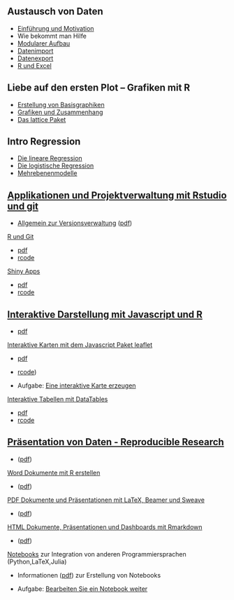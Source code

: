 Austausch von Daten
-------------------

-   [Einführung und
    Motivation](https://japhilko.github.io/RSocialScience/intro/)
-   Wie bekommt man Hilfe
-   [Modularer
    Aufbau](https://github.com/Japhilko/RInterfaces/blob/master/tutorial/Aufgabe_Zusatzpakete.md)
-   [Datenimport](https://japhilko.github.io/RSocialScience/import/)
-   [Datenexport](slides/Datenexport.md)
-   [R und Excel](slides/Rexcel.md)

Liebe auf den ersten Plot – Grafiken mit R
------------------------------------------

-   [Erstellung von
    Basisgraphiken](https://github.com/Japhilko/IntroR/blob/master/2017/slides/EinfacheGrafiken.md)
-   [Grafiken und
    Zusammenhang](https://github.com/Japhilko/IntroR/blob/master/2017/slides/Multidimensional.md)
-   [Das lattice
    Paket](https://github.com/Japhilko/IntroR/blob/master/2017/slides/LatticePaket.md)

Intro Regression
----------------

-   [Die lineare
    Regression](https://github.com/Japhilko/IntroR/blob/master/2017/slides/LineareRegression.md)  
-   [Die logistische
    Regression](https://github.com/Japhilko/IntroR/blob/master/2017/slides/logistischeRegression.md)  
-   [Mehrebenenmodelle](slides/multilevel.html)

[Applikationen und Projektverwaltung mit Rstudio und git](https://github.com/Japhilko/RInterfaces/blob/master/slides/RInterfaces_all2g_5.md)
--------------------------------------------------------------------------------------------------------------------------------------------

-   [Allgemein zur Versionsverwaltung](slides/Versionsverwaltung.md)
    ([pdf](slides/Versionsverwaltung.pdf))

[R und Git](slides/Rgit.md)

-   [pdf](slides/Rgit.pdf)  
-   [rcode](rcode/Rgit.R)

[Shiny Apps](slides/shiny.md)

-   [pdf](slides/shiny.pdf)  
-   [rcode](rcode/shiny.R)

[Interaktive Darstellung mit Javascript und R](https://github.com/Japhilko/RInterfaces/blob/master/slides/RInterfaces_all2g_3.md)
---------------------------------------------------------------------------------------------------------------------------------

-   [pdf](slides/RInterfaces_all2g_3.pdf)

[Interaktive Karten mit dem Javascript Paket
leaflet](https://github.com/Japhilko/RInterfaces/blob/master/slides/leaflet.md)

-   [pdf](slides/leaflet.pdf)  
-   [rcode](rcode/leaflet.R))

-   Aufgabe: [Eine interaktive Karte
    erzeugen](tutorial/Aufgabe_leaflet.md)

[Interaktive Tabellen mit
DataTables](https://github.com/Japhilko/RInterfaces/blob/master/slides/DataTables.md)

-   [pdf](slides/DataTables.pdf)  
-   [rcode](rcode/DataTables.R)

[Präsentation von Daten - Reproducible Research](https://github.com/Japhilko/RInterfaces/blob/master/slides/RInterfaces_all2g_2.md)
-----------------------------------------------------------------------------------------------------------------------------------

-   ([pdf](slides/RInterfaces_all2g_2.pdf))

[Word Dokumente mit R erstellen](slides/R2word.md)

-   ([pdf](slides/R2word.pdf))

[PDF Dokumente und Präsentationen mit LaTeX, Beamer und
Sweave](slides/R2pdf.md)

-   ([pdf](slides/R2pdf.pdf))

[HTML Dokumente, Präsentationen und Dashboards mit
Rmarkdown](slides/Rmarkdown.md)

-   ([pdf](slides/Rmarkdown.pdf))

[Notebooks](slides/Notebooks.md) zur Integration von anderen
Programmiersprachen (Python,LaTeX,Julia)

-   Informationen ([pdf](slides/Notebooks.pdf)) zur Erstellung von
    Notebooks

-   Aufgabe: [Bearbeiten Sie ein Notebook
    weiter](tutorial/Aufgabe_Notebook.md)
